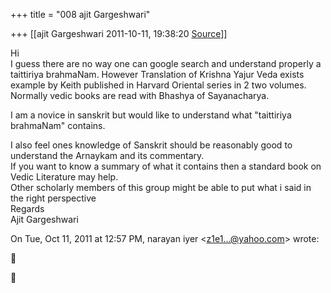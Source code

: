 +++
title = "008 ajit Gargeshwari"

+++
[[ajit Gargeshwari	2011-10-11, 19:38:20 [Source](https://groups.google.com/g/samskrita/c/LXpQClD1Aq0)]]



Hi  
I guess there are no way one can google search and understand properly a taittiriya brahmaNam. However Translation of Krishna Yajur Veda exists example by Keith published in Harvard Oriental series in 2 two volumes. Normally vedic books are read with Bhashya of Sayanacharya.

  
  
I am a novice in sanskrit but would like to understand what "taittiriya brahmaNam" contains.  
  

I also feel ones knowledge of Sanskrit should be reasonably good to understand the Arnaykam and its commentary.  
If you want to know a summary of what it contains then a standard book on Vedic Literature may help.  
Other scholarly members of this group might be able to put what i said in the right perspective  
Regards  
Ajit Gargeshwari  
  

On Tue, Oct 11, 2011 at 12:57 PM, narayan iyer \<[z1e1...@yahoo.com]()\> wrote:  





